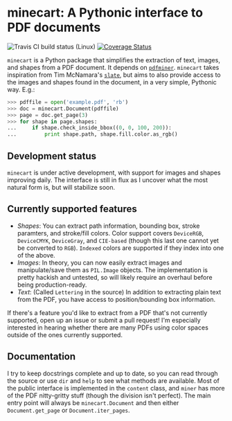 
minecart: A Pythonic interface to PDF documents
===============================================

![Travis CI build status (Linux)](https://travis-ci.org/felipeochoa/minecart.svg?branch=master)
[![Coverage Status](https://coveralls.io/repos/felipeochoa/minecart/badge.svg)](https://coveralls.io/r/felipeochoa/minecart)

`minecart` is a Python package that simplifies the extraction of text,
images, and shapes from a PDF document. It depends on
[`pdfminer`](https://github.com/euske/pdfminer). `minecart` takes
inspiration from Tim McNamara's
[`slate`](https://github.com/timClicks/slate), but aims to also
provide access to the images and shapes found in the document, in a
very simple, Pythonic way. E.g.:

```python
>>> pdffile = open('example.pdf', 'rb')
>>> doc = minecart.Document(pdffile)
>>> page = doc.get_page(3)
>>> for shape in page.shapes:
...     if shape.check_inside_bbox((0, 0, 100, 200)):
...         print shape.path, shape.fill.color.as_rgb()
```

Development status
---------------------

`minecart` is under active development, with support for images and
shapes improving daily. The interface is still in flux as I uncover
what the most natural form is, but will stabilize soon.

Currently supported features
------------------------------

* *Shapes*: You can extract path information, bounding box, stroke
  paramters, and stroke/fill colors. Color support covers `DeviceRGB`,
  `DeviceCMYK`, `DeviceGray`, and `CIE-based` (though this last one
  cannot yet be converted to `RGB`). `Indexed` colors are supported if
  they index into one of the above.
* *Images*: In theory, you can now easily extract images and
  manipulate/save them as `PIL.Image` objects. The implementation is
  pretty hackish and untested, so will likely require an overhaul
  before being production-ready.
* *Text*: (Called `Lettering` in the source) In addition to extracting
  plain text from the PDF, you have access to position/bounding box
  information.

If there's a feature you'd like to extract from a PDF that's not
currently supported, open up an issue or submit a pull request! I'm
especially interested in hearing whether there are many PDFs using
color spaces outside of the ones currently supported.


Documentation
-----------------

I try to keep docstrings complete and up to date, so you can read
through the source or use `dir` and `help` to see what methods are
available. Most of the public interface is implemented in the
`content` class, and `miner` has more of the PDF nitty-gritty stuff
(though the division isn't perfect). The main entry point will always
be `minecart.Document` and then either `Document.get_page` or
`Document.iter_pages`.
